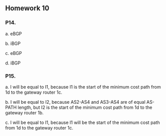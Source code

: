 ## Homework 10

### P14.
a. eBGP

b. iBGP

c. eBGP

d. iBGP

### P15.

a. I will be equal to I1, because I1 is the start of the minimum cost path from 1d to the gateway router 1c.

b. I will be equal to I2, because AS2-AS4 and AS3-AS4 are of equal AS-PATH length, but I2 is the start of the minimum cost path from 1d to the gateway router 1b.

c. I will be equal to I1, because I1 will be the start of the minimum cost path from 1d to the gateway router 1c.
